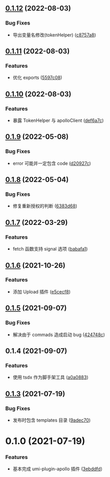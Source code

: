 ## [0.1.12](https://github.com/limaofeng/umi-plugin-apollo/compare/v0.1.11...v0.1.12) (2022-08-03)


### Bug Fixes

* 导出变量名修改(tokenHelper) ([c8757a8](https://github.com/limaofeng/umi-plugin-apollo/commit/c8757a8129ab3136aac73327346cc07951a33669))



## [0.1.11](https://github.com/limaofeng/umi-plugin-apollo/compare/v0.1.10...v0.1.11) (2022-08-03)


### Features

* 优化 exports ([5597c08](https://github.com/limaofeng/umi-plugin-apollo/commit/5597c085faf162069bdbb8d01a0de069af793d7b))



## [0.1.10](https://github.com/limaofeng/umi-plugin-apollo/compare/v0.1.9...v0.1.10) (2022-08-03)


### Features

* 暴露 TokenHelper 与 apolloClient ([def6a7c](https://github.com/limaofeng/umi-plugin-apollo/commit/def6a7c7e8d388d2a67e1f51fe7a47c987faba9d))



## [0.1.9](https://github.com/limaofeng/umi-plugin-apollo/compare/v0.1.8...v0.1.9) (2022-05-08)


### Bug Fixes

* error 可能并一定包含 code ([d20927c](https://github.com/limaofeng/umi-plugin-apollo/commit/d20927c4cb12c248c8c7032467776d8e34ed386b))



## [0.1.8](https://github.com/limaofeng/umi-plugin-apollo/compare/v0.1.7...v0.1.8) (2022-05-04)


### Bug Fixes

* 修复重新授权的判断 ([6383d68](https://github.com/limaofeng/umi-plugin-apollo/commit/6383d68fa27e58793a6e236f65596136a30c2811))



## [0.1.7](https://github.com/limaofeng/umi-plugin-apollo/compare/v0.1.6...v0.1.7) (2022-03-29)


### Features

* fetch 函数支持 signal 选项 ([babafa1](https://github.com/limaofeng/umi-plugin-apollo/commit/babafa12c2b01c299e5461b955fb50d93bbdb128))



## [0.1.6](https://github.com/limaofeng/umi-plugin-apollo/compare/v0.1.5...v0.1.6) (2021-10-26)


### Features

* 添加 Upload 插件 ([e5cecf8](https://github.com/limaofeng/umi-plugin-apollo/commit/e5cecf8fb68721b525c3e3f49f30f9e01f51cac1))



## [0.1.5](https://github.com/limaofeng/umi-plugin-apollo/compare/v0.1.4...v0.1.5) (2021-09-07)


### Bug Fixes

* 解决由于 commads 造成启动 bug ([424748c](https://github.com/limaofeng/umi-plugin-apollo/commit/424748c5915e8dd1b23421e406138229bd0c334a))



## 0.1.4 (2021-09-07)


### Features

* 使用 tsdx 作为脚手架工具 ([a0a0883](https://github.com/limaofeng/umi-plugin-apollo/commit/a0a0883c2f254a5df1bbf4057fc023f528571e92))



## [0.1.3](https://github.com/limaofeng/umi-plugin-apollo/compare/v0.1.0...v0.1.3) (2021-07-19)


### Bug Fixes

* 发布时包含 templates 目录 ([9adec70](https://github.com/limaofeng/umi-plugin-apollo/commit/9adec706e20bf234e23729ae963d98810996f5d9))

# 0.1.0 (2021-07-19)


### Features

* 基本完成 umi-plugin-apollo 插件 ([3ebddfd](https://github.com/limaofeng/umi-plugin-apollo/commit/3ebddfd4afe16155e5e837cab756f7e3f39a7cd3))



